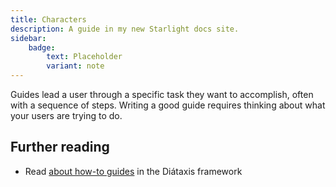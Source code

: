 ```yaml
---
title: Characters
description: A guide in my new Starlight docs site.
sidebar:
    badge: 
        text: Placeholder
        variant: note
---
```


Guides lead a user through a specific task they want to accomplish, often with a sequence of steps.
Writing a good guide requires thinking about what your users are trying to do.

## Further reading

- Read [about how-to guides](https://diataxis.fr/how-to-guides/) in the Diátaxis framework
